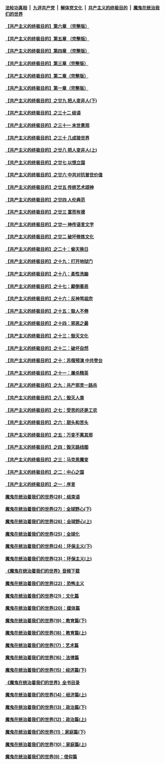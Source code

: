 ####  [法轮功真相](../../../../basic/blob/master/README.md?t=06281731) &nbsp;|&nbsp; [九评共产党](../../../../9ping.md/blob/master/README.md?t=06281731) &nbsp;|&nbsp; [解体党文化](../../../../jtdwh.md/blob/master/README.md?t=06281731)  &nbsp;|&nbsp; [共产主义的终极目的](../../../../gczydzjmd.md/blob/master/README.md?t=06281731) &nbsp;|&nbsp; [魔鬼在统治我们的世界](../../../../mgztzwmdsj.md/blob/master/README.md?t=06281731) 

#### [【共产主义的终极目的】第六章 （完整版）](../pages/nsc422/n11428913.md?t=06281731) 

#### [【共产主义的终极目的】第五章 （完整版）](../pages/nsc422/n11428912.md?t=06281731) 

#### [【共产主义的终极目的】第四章 （完整版）](../pages/nsc422/n11428907.md?t=06281731) 

#### [【共产主义的终极目的】第三章（完整版）](../pages/nsc422/n11428848.md?t=06281731) 

#### [【共产主义的终极目的】第二章（完整版）](../pages/nsc422/n11428831.md?t=06281731) 

#### [【共产主义的终极目的】第一章（完整版）](../pages/nsc422/n11417651.md?t=06281731) 

#### [【共产主义的终极目的】之廿九 把人变非人(下)](../pages/nsc422/n11344140.md?t=06281731) 

#### [【共产主义的终极目的】之三十二 结语](../pages/nsc422/n11360535.md?t=06281731) 

#### [【共产主义的终极目的】之三十一 末世景观](../pages/nsc422/n11351129.md?t=06281731) 

#### [【共产主义的终极目的】之三十 几成狼世界](../pages/nsc422/n11348280.md?t=06281731) 

#### [【共产主义的终极目的】之廿八 把人变非人(上)](../pages/nsc422/n11340492.md?t=06281731) 

#### [【共产主义的终极目的】之廿七 以恨立国](../pages/nsc422/n11336944.md?t=06281731) 

#### [【共产主义的终极目的】之廿六 中共对抗普世价值](../pages/nsc422/n11324785.md?t=06281731) 

#### [【共产主义的终极目的】之廿五 传统艺术颂神](../pages/nsc422/n11296396.md?t=06281731) 

#### [【共产主义的终极目的】之廿四 人伦典范](../pages/nsc422/n11296397.md?t=06281731) 

#### [【共产主义的终极目的】之廿三 富而有德](../pages/nsc422/n11283598.md?t=06281731) 

#### [【共产主义的终极目的】之廿一 神传语言文字](../pages/nsc422/n11263265.md?t=06281731) 

#### [【共产主义的终极目的】之廿二 破坏修炼文化](../pages/nsc422/n11245728.md?t=06281731) 

#### [【共产主义的终极目的】之二十：偷天换日](../pages/nsc422/n11238846.md?t=06281731) 

#### [【共产主义的终极目的】之十九：打开地狱门](../pages/nsc422/n11206376.md?t=06281731) 

#### [【共产主义的终极目的】之十八：柔性洗脑](../pages/nsc422/n11199994.md?t=06281731) 

#### [【共产主义的终极目的】之十七：颠倒善恶](../pages/nsc422/n11179782.md?t=06281731) 

#### [【共产主义的终极目的】之十六：反神骂祖宗](../pages/nsc422/n11166798.md?t=06281731) 

#### [【共产主义的终极目的】之十五：毁人不倦](../pages/nsc422/n11166792.md?t=06281731) 

#### [【共产主义的终极目的】之十四：邪恶之最](../pages/nsc422/n11150249.md?t=06281731) 

#### [【共产主义的终极目的】之十三：毁灭文化](../pages/nsc422/n11135227.md?t=06281731) 

#### [【共产主义的终极目的】之十二：破坏自然](../pages/nsc422/n11135214.md?t=06281731) 

#### [【共产主义的终极目的】之十：苏俄预演 中共登台](../pages/nsc422/n11118424.md?t=06281731) 

#### [【共产主义的终极目的】之十一：屠杀精英](../pages/nsc422/n11118442.md?t=06281731) 

#### [【共产主义的终极目的】之九：共产邪灵一路杀](../pages/nsc422/n11114139.md?t=06281731) 

#### [【共产主义的终极目的】之八：毁灭人类](../pages/nsc422/n11108503.md?t=06281731) 

#### [【共产主义的终极目的】之七：受苦的还是工农](../pages/nsc422/n11101809.md?t=06281731) 

#### [【共产主义的终极目的】之六：甜头和苦头](../pages/nsc422/n11096971.md?t=06281731) 

#### [【共产主义的终极目的】之五：万变不离其邪](../pages/nsc422/n11091285.md?t=06281731) 

#### [【共产主义的终极目的】之四：毁灭路线图](../pages/nsc422/n11086284.md?t=06281731) 

#### [【共产主义的终极目的】之三：马克思魔变](../pages/nsc422/n11061941.md?t=06281731) 

#### [【共产主义的终极目的】之二：中心之国](../pages/nsc422/n11047728.md?t=06281731) 

#### [【共产主义的终极目的】之一：序言](../pages/nsc422/n11086077.md?t=06281731) 

#### [魔鬼在统治着我们的世界(28)：结束语](../pages/nsc422/n10936246.md?t=06281731) 

#### [魔鬼在统治着我们的世界(27)：全球野心(下)](../pages/nsc422/n10928319.md?t=06281731) 

#### [魔鬼在统治着我们的世界(26)：全球野心(上)](../pages/nsc422/n10900318.md?t=06281731) 

#### [魔鬼在统治着我们的世界(25)：全球化](../pages/nsc422/n10788205.md?t=06281731) 

#### [魔鬼在统治着我们的世界(24)：环保主义(下)](../pages/nsc422/n10695307.md?t=06281731) 

#### [魔鬼在统治着我们的世界(23)：环保主义(上)](../pages/nsc422/n10688613.md?t=06281731) 

#### [《魔鬼在统治着我们的世界》音频下载](../pages/nsc422/n10635553.md?t=06281731) 

#### [魔鬼在统治着我们的世界(22)：恐怖主义](../pages/nsc422/n10614727.md?t=06281731) 

#### [魔鬼在统治着我们的世界(21)：文化篇](../pages/nsc422/n10597706.md?t=06281731) 

#### [魔鬼在统治着我们的世界(20)：媒体篇](../pages/nsc422/n10586579.md?t=06281731) 

#### [魔鬼在统治着我们的世界(19)：教育篇(下)](../pages/nsc422/n10564808.md?t=06281731) 

#### [魔鬼在统治着我们的世界(18)：教育篇(上)](../pages/nsc422/n10526970.md?t=06281731) 

#### [魔鬼在统治着我们的世界(17)：艺术篇](../pages/nsc422/n10499093.md?t=06281731) 

#### [魔鬼在统治着我们的世界(16)：法律篇](../pages/nsc422/n10485969.md?t=06281731) 

#### [魔鬼在统治着我们的世界(15)：经济篇(下)](../pages/nsc422/n10469975.md?t=06281731) 

#### [《魔鬼在统治着我们的世界》全书目录](../pages/nsc422/n10464261.md?t=06281731) 

#### [魔鬼在统治着我们的世界(14)：经济篇(上)](../pages/nsc422/n10457370.md?t=06281731) 

#### [魔鬼在统治着我们的世界(13)：政治篇(下)](../pages/nsc422/n10448270.md?t=06281731) 

#### [魔鬼在统治着我们的世界(12)：政治篇(上)](../pages/nsc422/n10444576.md?t=06281731) 

#### [魔鬼在统治着我们的世界(11)：家庭篇(下)](../pages/nsc422/n10440961.md?t=06281731) 

#### [魔鬼在统治着我们的世界(10)：家庭篇(上)](../pages/nsc422/n10435448.md?t=06281731) 

#### [魔鬼在统治着我们的世界(9)：信仰篇](../pages/nsc422/n10432159.md?t=06281731) 

